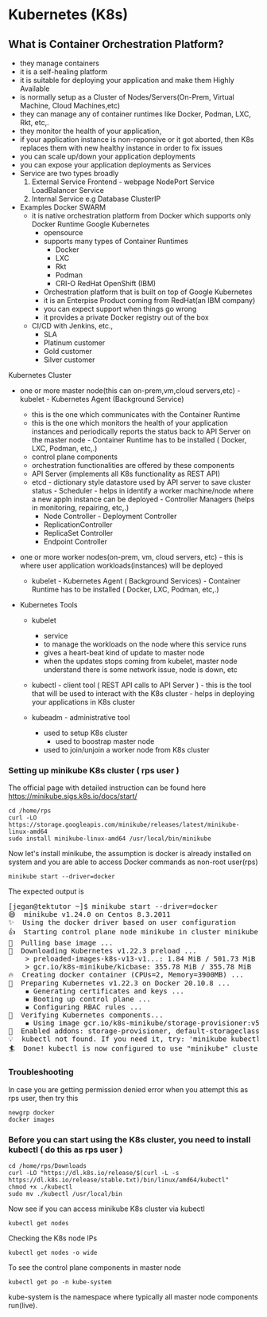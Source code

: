 # Kubernetes (K8s)

## What is Container Orchestration Platform?
- they manage containers
- it is a self-healing platform
- it is suitable for deploying your application and make them Highly Available
- is normally setup as a Cluster of Nodes/Servers(On-Prem, Virtual Machine, Cloud Machines,etc)
- they can manage any of container runtimes like Docker, Podman, LXC, Rkt, etc,.
- they monitor the health of your application, 
- if your application instance is non-reponsive or it got aborted, then K8s replaces them with 
  new healthy instance in order to fix issues
- you can scale up/down your application deployments
- you can expose your application deployments as Services
- Service are two types broadly
   1. External Service
        Frontend - webpage
        NodePort Service
        LoadBalancer Service
   2. Internal Service
        e.g Database
        ClusterIP
- Examples
    Docker SWARM
	- it is native orchestration platform from Docker which supports only Docker Runtime
    Google Kubernetes
        - opensource
        - supports many types of Container Runtimes
            - Docker
            - LXC
            - Rkt 
            - Podman
            - CRI-O
    RedHat OpenShift (IBM) 
        - Orchestration platform that is built on top of Google Kubernetes
        - it is an Enterpise Product coming from RedHat(an IBM company)
        - you can expect support when things go wrong
        - it provides a private Docker registry out of the box
	- CI/CD with Jenkins, etc., 
        - SLA
	    - Platinum customer
	    - Gold customer
	    - Silver customer

Kubernetes Cluster
   - one or more master node(this can on-prem,vm,cloud servers,etc)
	- kubelet - Kubernetes Agent (Background Service)
		- this is the one which communicates with the Container Runtime
		- this is the one which monitors the health of your application instances
                  and periodically reports the status back to API Server on the master node
	- Container Runtime has to be installed ( Docker, LXC, Podman, etc,.)
        - control plane components
		- orchestration functionalities are offered by these components
		- API Server (implements all K8s functionality as REST API)
		- etcd - dictionary style datastore used by API server to save cluster status
                - Scheduler - helps in identify a worker machine/node where a new appln instance
                              can be deployed
                - Controller Managers (helps in monitoring, repairing, etc,.)
			- Node Controller
                        - Deployment Controller
			- ReplicationController
			- ReplicaSet Controller
			- Endpoint Controller
   - one or more worker nodes(on-prem, vm, cloud servers, etc)
	- this is where user application workloads(instances) will be deployed
        - kubelet - Kubernetes Agent ( Background Services)
	- Container Runtime has to be installed ( Docker, LXC, Podman, etc,.)

- Kubernetes Tools
	- kubelet
		- service
		- to manage the workloads on the node where this service runs
		- gives a heart-beat kind of update to master node
		- when the updates stops coming from kubelet, master node understand
	          there is some network issue, node is down, etc

	- kubectl - client tool ( REST API calls to API Server )
           - this is the tool that will be used to interact with the K8s cluster
           - helps in deploying your applications in K8s cluster

	- kubeadm - administrative tool
	  - used to setup K8s cluster
          - used to boostrap master node
	  - used to join/unjoin a worker node from K8s cluster

### Setting up minikube K8s cluster ( rps user )
The official page with detailed instruction can be found here https://minikube.sigs.k8s.io/docs/start/

```
cd /home/rps
curl -LO https://storage.googleapis.com/minikube/releases/latest/minikube-linux-amd64
sudo install minikube-linux-amd64 /usr/local/bin/minikube
```

Now let's install minikube, the assumption is docker is already installed on system and you are able to 
access Docker commands as non-root user(rps)
```
minikube start --driver=docker
```
The expected output is
<pre>
[jegan@tektutor ~]$ minikube start --driver=docker
😄  minikube v1.24.0 on Centos 8.3.2011
✨  Using the docker driver based on user configuration
👍  Starting control plane node minikube in cluster minikube
🚜  Pulling base image ...
💾  Downloading Kubernetes v1.22.3 preload ...
    > preloaded-images-k8s-v13-v1...: 1.84 MiB / 501.73 MiB [>__] 0.37    > preloaded-images-k8s-v13-v1...: 7.01 MiB / 501.73 MiB [>__] 1.40    > preloaded-images-k8s-v13-v1...: 11.83 MiB / 501.73 MiB [>_] 2.36    > preloaded-images-k8s-v13-v1...: 16.61 MiB / 501.73 MiB  3.31% 24    > gcr.io/k8s-minikube/kicbase: 0 B [___________________________] ?    > preloaded-images-k8s-v13-v1...: 21.42 MiB / 501.73 MiB  4.27% 24    > gcr.io/k8s-minikube/kicbase: 24.36 KiB / 355.78 MiB [>____] 0.01    > preloaded-images-k8s-v13-v1...: 26.17 MiB / 501.73 MiB  5.22% 24    > gcr.io/k8s-minikube/kicbase: 24.36 KiB / 355.78 MiB [>____] 0.01    > preloaded-images-k8s-v13-v1...: 30.80 MiB / 501.73 MiB  6.14% 24    > gcr.io/k8s-minikube/kicbase: 24.36 KiB / 355.78 MiB  0.01% 40.59    > preloaded-images-k8s-v13-v1...: 35.55 MiB / 501.73 MiB  7.08% 24    > gcr.io/k8s-minikube/kicbase: 24.36 KiB / 355.78 MiB  0.01% 40.59    > preloaded-images-k8s-v13-v1...: 40.45 MiB / 501.73 MiB  8.06% 24    > gcr.io/k8s-minikube/kicbase: 183.85 KiB / 355.78 MiB  0.05% 40.5    > preloaded-images-k8s-v13-v1...: 45.08 MiB / 501.73 MiB  8.98% 24    > gcr.io/k8s-minikube/kicbase: 1.20 MiB / 355.78 MiB  0.34% 167.01    > preloaded-images-k8s-v13-v1...: 48.83 MiB / 501.73 MiB  9.73% 24    > gcr.io/k8s-minikube/kicbase: 2.51 MiB / 355.78 MiB  0.70% 167.01    > preloaded-images-k8s-v13-v1...: 52.23 MiB / 501.73 MiB  10.41% 2    > gcr.io/k8s-minikube/kicbase: 4.04 MiB / 355.78 MiB  1.14% 167.01    >     > preloaded-images-k8s-v13-v1...: 5    > preloaded-images-k8s-v13-v1...: 501.73 MiB / 501.73 MiB  100.00% 19.17 Mi
    > gcr.io/k8s-minikube/kicbase: 355.78 MiB / 355.78 MiB  100.00% 7.84 MiB p/
🔥  Creating docker container (CPUs=2, Memory=3900MB) ...
🐳  Preparing Kubernetes v1.22.3 on Docker 20.10.8 ...
    ▪ Generating certificates and keys ...
    ▪ Booting up control plane ...
    ▪ Configuring RBAC rules ...
🔎  Verifying Kubernetes components...
    ▪ Using image gcr.io/k8s-minikube/storage-provisioner:v5
🌟  Enabled addons: storage-provisioner, default-storageclass
💡  kubectl not found. If you need it, try: 'minikube kubectl -- get pods -A'
🏄  Done! kubectl is now configured to use "minikube" cluster and "default" namespace by default
</pre>

### Troubleshooting

In case you are getting permission denied error when you attempt this as rps user, then try this
```
newgrp docker
docker images
```

### Before you can start using the K8s cluster, you need to install kubectl ( do this as rps user )
```
cd /home/rps/Downloads
curl -LO "https://dl.k8s.io/release/$(curl -L -s https://dl.k8s.io/release/stable.txt)/bin/linux/amd64/kubectl"
chmod +x ./kubectl
sudo mv ./kubectl /usr/local/bin
```

Now see if you can access minikube K8s cluster via kubectl
```
kubectl get nodes
```

Checking the K8s node IPs
```
kubectl get nodes -o wide
```

To see the control plane components in master node
```
kubectl get po -n kube-system
```
kube-system is the namespace where typically all master node components run(live).
